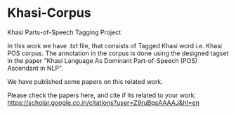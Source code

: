 # Khasi-Corpus
Khasi Parts-of-Speech Tagging Project

In this work we have .txt file, that consists of Tagged Khasi word i.e. Khasi POS corpus. The annotation in the corpus is done using the designed tagset in the paper 
"Khasi Language As Dominant Part-of-Speech (POS) Ascendant in NLP".

We have published some papers on this related work.

Please check the papers here, and cite  if its related to your work:
https://scholar.google.co.in/citations?user=Z9ruBqsAAAAJ&hl=en


